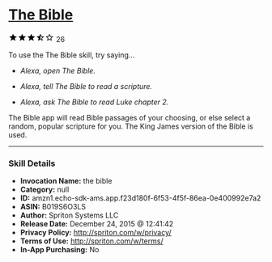# [The Bible](http://alexa.amazon.com/#skills/amzn1.echo-sdk-ams.app.f23d180f-6f53-4f5f-86ea-0e400992e7a2)
![3.7 stars](../../images/ic_star_black_18dp_1x.png)![3.7 stars](../../images/ic_star_black_18dp_1x.png)![3.7 stars](../../images/ic_star_black_18dp_1x.png)![3.7 stars](../../images/ic_star_half_black_18dp_1x.png)![3.7 stars](../../images/ic_star_border_black_18dp_1x.png) 26

To use the The Bible skill, try saying...

* *Alexa, open The Bible.*

* *Alexa, tell The Bible to read a scripture.*

* *Alexa, ask The Bible to read Luke chapter 2.*

The Bible app will read Bible passages of your choosing, or else select a random, popular scripture for you.  The King James version of the Bible is used.

***

### Skill Details

* **Invocation Name:** the bible
* **Category:** null
* **ID:** amzn1.echo-sdk-ams.app.f23d180f-6f53-4f5f-86ea-0e400992e7a2
* **ASIN:** B019S6O3LS
* **Author:** Spriton Systems LLC
* **Release Date:** December 24, 2015 @ 12:41:42
* **Privacy Policy:** http://spriton.com/w/privacy/
* **Terms of Use:** http://spriton.com/w/terms/
* **In-App Purchasing:** No
